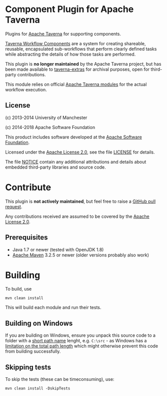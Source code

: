 <!--
   Licensed to the Apache Software Foundation (ASF) under one or more
   contributor license agreements.  See the NOTICE file distributed with
   this work for additional information regarding copyright ownership.
   The ASF licenses this file to You under the Apache License, Version 2.0
   (the "License"); you may not use this file except in compliance with
   the License.  You may obtain a copy of the License at

       http://www.apache.org/licenses/LICENSE-2.0

   Unless required by applicable law or agreed to in writing, software
   distributed under the License is distributed on an "AS IS" BASIS,
   WITHOUT WARRANTIES OR CONDITIONS OF ANY KIND, either express or implied.
   See the License for the specific language governing permissions and
   limitations under the License.
-->

# Component Plugin for Apache Taverna

Plugins for
[Apache Taverna](http://taverna.incubator.apache.org/) for
supporting components.

[Taverna Workflow Components](doc/) are a system for creating shareable, 
reusable, encapsulated sub-workflows that perform clearly defined tasks while 
abstracting the details of how those tasks are performed.


This plugin is **no longer maintained** by the Apache Taverna project, but 
has been made available to [taverna-extras](https://github.com/taverna-extras/) 
for archival purposes, open for third-party contributions.

This module relies on official
[Apache Taverna modules](http://taverna.incubator.apache.org/code) for
the actual workflow execution.



## License

(c) 2013-2014 University of Manchester

(c) 2014-2018 Apache Software Foundation

This product includes software developed at the
[Apache Software Foundation](http://www.apache.org/).

Licensed under the
[Apache License 2.0](https://www.apache.org/licenses/LICENSE-2.0), see the file
[LICENSE](LICENSE) for details.

The file [NOTICE](NOTICE) contain any additional attributions and
details about embedded third-party libraries and source code.



# Contribute

This plugin is **not actively maintained**, but feel free to raise a
[GitHub pull request](https://github.com/taverna-extras/taverna-plugin-component/pulls).

Any contributions received are assumed to be covered by the 
[Apache License 2.0](https://www.apache.org/licenses/LICENSE-2.0). 


## Prerequisites

* Java 1.7 or newer (tested with OpenJDK 1.8)
* [Apache Maven](https://maven.apache.org/download.html) 3.2.5 or newer (older
  versions probably also work)


# Building

To build, use

    mvn clean install

This will build each module and run their tests.


## Building on Windows

If you are building on Windows, ensure you unpack this source code
to a folder with a [short path name](http://stackoverflow.com/questions/1880321/why-does-the-260-character-path-length-limit-exist-in-windows) 
lenght, e.g. `C:\src` - as 
Windows has a [limitation on the total path length](https://msdn.microsoft.com/en-us/library/aa365247%28VS.85%29.aspx#maxpath) 
which might otherwise
prevent this code from building successfully.


## Skipping tests

To skip the tests (these can be timeconsuming), use:

    mvn clean install -DskipTests


